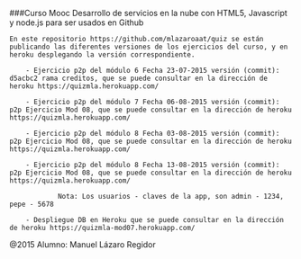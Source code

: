 ###Curso Mooc Desarrollo de servicios en la nube con HTML5, Javascript y node.js para ser usados en Github

	
	En este repositorio https://github.com/mlazaroaat/quiz se están publicando las diferentes versiones de los ejercicios del curso, y en heroku desplegando la versión correspondiente.

		- Ejercicio p2p del módulo 6 Fecha 23-07-2015 versión (commit): d5acbc2 rama creditos, que se puede consultar en la dirección de heroku https://quizmla.herokuapp.com/

		- Ejercicio p2p del módulo 7 Fecha 06-08-2015 versión (commit):  p2p Ejercicio Mod 08, que se puede consultar en la dirección de heroku https://quizmla.herokuapp.com/
	
		- Ejercicio p2p del módulo 8 Fecha 03-08-2015 versión (commit):  p2p Ejercicio Mod 08, que se puede consultar en la dirección de heroku https://quizmla.herokuapp.com/

		- Ejercicio p2p del módulo 8 Fecha 13-08-2015 versión (commit):  p2p Ejercicio Mod 08, que se puede consultar en la dirección de heroku https://quizmla.herokuapp.com/
		
				Nota: Los usuarios - claves de la app, son admin - 1234, pepe - 5678
	
		- Despliegue DB en Heroku que se puede consultar en la dirección de heroku https://quizmla-mod07.herokuapp.com/

 @2015 Alumno: Manuel Lázaro Regidor

